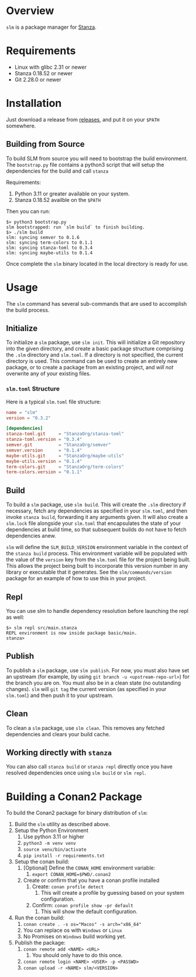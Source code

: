 # Overview

`slm` is a package manager for [Stanza](http://lbstanza.org/).

# Requirements

- Linux with glibc 2.31 or newer
- Stanza 0.18.52 or newer
- Git 2.28.0 or newer

# Installation

Just download a release from [releases](https://github.com/StanzaOrg/slm/releases), and put it on your `$PATH` somewhere.

## Building from Source

To build SLM from source you will need to bootstrap the build environment. The
`bootstrap.py` file contains a python3 script that will setup the dependencies
for the build and call `stanza`

Requirements:

1.  Python 3.11 or greater available on your system.
2.  Stanza 0.18.52 availble on the `$PATH`

Then you can run:

```
$> python3 bootstrap.py
slm bootstrapped: run `slm build` to finish building.
$> ./slm build
slm: syncing semver to 0.1.6
slm: syncing term-colors to 0.1.1
slm: syncing stanza-toml to 0.3.4
slm: syncing maybe-utils to 0.1.4
```

Once complete the `slm` binary located in the local directory is ready for use.

# Usage

The `slm` command has several sub-commands that are used to accomplish the build process.

## Initialize

To initialize a `slm` package, use `slm init`. This will initialize a Git repository into the given directory, and create a basic package structure comprising the `.slm` directory and `slm.toml`. If a directory is not specified, the current directory is used. This command can be used to create an entirely new package, or to create a package from an existing project, and *will not* overwrite any of your existing files.

### `slm.toml` Structure

Here is a typical `slm.toml` file structure:

```toml
name = "slm"
version = "0.3.2"

[dependencies]
stanza-toml.git     = "StanzaOrg/stanza-toml"
stanza-toml.version = "0.3.4"
semver.git          = "StanzaOrg/semver"
semver.version      = "0.1.4"
maybe-utils.git     = "StanzaOrg/maybe-utils"
maybe-utils.version = "0.1.4"
term-colors.git     = "StanzaOrg/term-colors"
term-colors.version = "0.1.1"

```

## Build

To build a `slm` package, use `slm build`. This will create the `.slm` directory if necessary, fetch any dependencies as specified in your `slm.toml`, and then invoke `stanza build`, forwarding it any arguments given. It will also create a `slm.lock` file alongside your `slm.toml` that encapsulates the state of your dependencies at build time, so that subsequent builds do not have to fetch dependencies anew.

`slm` will define the `SLM_BUILD_VERSION` environment variable in the context of the `stanza build` process. This environment variable will be populated with the value of the `version` key from the `slm.toml` file for the project being built. This allows the project being built to incorporate this version number in any library or executable that it generates. See
the `slm/commands/version` package for an example of how to use this in your project.

## Repl

You can use slm to handle dependency resolution before launching the repl as well:

```
$> slm repl src/main.stanza
REPL environment is now inside package basic/main.
stanza>
```

## Publish

To publish a `slm` package, use `slm publish`. For now, you must also have set an upstream (for example, by using `git branch -u <upstream-repo-url>`) for the branch you are on. You must also be in a clean state (no outstanding changes). `slm` will `git tag` the current version (as specified in your `slm.toml`) and then push it to your upstream.

## Clean

To clean a `slm` package, use `slm clean`. This removes any fetched dependencies and clears your build cache.

## Working directly with `stanza`

You can also call `stanza build` or `stanza repl` directly once you have
resolved dependencies once using `slm build` or `slm repl`.

# Building a Conan2 Package

To build the Conan2 package for binary distribution of `slm`:

1.  Build the `slm` utility as described above.
1.  Setup the Python Environment
    1.  Use python 3.11 or higher
    2.  `python3 -m venv venv`
    3.  `source venv/bin/activate`
    4.  `pip install -r requirements.txt`
2.  Setup the conan build:
    1.  [Optional] Define the `CONAN_HOME` environment variable:
        1.  `export CONAN_HOME=$PWD/.conan2`
    2.  Create or confirm that you have a conan profile installed
        1.  Create: `conan profile detect`
            1.  This will create a profile by guessing based on your system configuration.
        2.  Confirm: `conan profile show -pr default`
            1.  This will show the default configuration.
3.  Run the conan build:
    1.  `conan create . -s os="Macos" -s arch="x86_64"`
    2.  You can replace os with `Windows` or `Linux`
    3.  No Promises on `Windows` build working yet.
4.  Publish the package:
    1.  `conan remote add <NAME> <URL>`
        1.  You should only have to do this once.
    2.  `conan remote login <NAME> <USER> -p <PASSWD>`
    3.  `conan upload -r <NAME> slm/<VERSION>`

